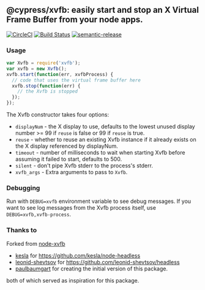 @cypress/xvfb: easily start and stop an X Virtual Frame Buffer from your node apps.
-----

[![CircleCI](https://circleci.com/gh/cypress-io/xvfb.svg?style=svg)](https://circleci.com/gh/cypress-io/xvfb)
[![Build Status](https://travis-ci.org/cypress-io/xvfb.svg?branch=master)](https://travis-ci.org/cypress-io/xvfb)
[![semantic-release](https://img.shields.io/badge/%20%20%F0%9F%93%A6%F0%9F%9A%80-semantic--release-e10079.svg)](https://github.com/semantic-release/semantic-release)

### Usage

```javascript
var Xvfb = require('xvfb');
var xvfb = new Xvfb();
xvfb.start(function(err, xvfbProcess) {
  // code that uses the virtual frame buffer here
  xvfb.stop(function(err) {
    // the Xvfb is stopped
  });
});
```

The Xvfb constructor takes four options:

* <code>displayNum</code> - the X display to use, defaults to the lowest unused display number >= 99 if <code>reuse</code> is false or 99 if <code>reuse</code> is true.
* <code>reuse</code> - whether to reuse an existing Xvfb instance if it already exists on the X display referenced by displayNum.
* <code>timeout</code> - number of milliseconds to wait when starting Xvfb before assuming it failed to start, defaults to 500.
* <code>silent</code> - don't pipe Xvfb stderr to the process's stderr.
* <code>xvfb_args</code> - Extra arguments to pass to `Xvfb`.

### Debugging

Run with `DEBUG=xvfb` environment variable to see debug messages. If you want
to see log messages from the Xvfb process itself, use `DEBUG=xvfb,xvfb-process`.

### Thanks to

Forked from [node-xvfb](https://github.com/Rob--W/node-xvfb)

* [kesla](https://github.com/kesla) for https://github.com/kesla/node-headless
* [leonid-shevtsov](https://github.com/leonid-shevtsov) for https://github.com/leonid-shevtsov/headless
* [paulbaumgart](https://github.com/paulbaumgart) for creating the initial version of this package.

both of which served as inspiration for this package.

